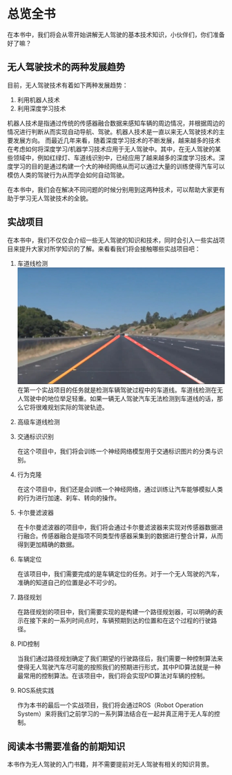 # 总览全书

在本书中，我们将会从零开始讲解无人驾驶的基本技术知识，小伙伴们，你们准备好了嘛？


## 无人驾驶技术的两种发展趋势
目前，无人驾驶技术有着如下两种发展趋势：

1. 利用机器人技术
2. 利用深度学习技术

机器人技术是指通过传统的传感器融合数据来感知车辆的周边情况，并根据周边的情况进行判断从而实现自动导航、驾驶。机器人技术是一直以来无人驾驶技术的主要发展方向。
而最近几年来看，随着深度学习技术的不断发展，越来越多的技术在考虑如何将深度学习/机器学习技术应用于无人驾驶中。其中，在无人驾驶的某些领域中，例如红绿灯、车道线识别中，已经应用了越来越多的深度学习技术。深度学习的目的是通过构建一个大的神经网络从而可以通过大量的训练使得汽车可以模仿人类的驾驶行为从而学会如何自动驾驶。

在本书中，我们会在解决不同问题的时候分别用到这两种技术，可以帮助大家更有助于学习无人驾驶技术的全貌。

## 实战项目
在本书中，我们不仅仅会介绍一些无人驾驶的知识和技术，同时会引入一些实战项目来提升大家对所学知识的了解。来看看我们将会接触哪些实战项目吧：

1. 车道线检测
    ![车道线检测](/assets/1.jpg)
    在第一个实战项目的任务就是检测车辆驾驶过程中的车道线。车道线检测在无人驾驶中的地位举足轻重。如果一辆无人驾驶汽车无法检测到车道线的话，那么它将很难规划实际的驾驶轨迹。
2. 高级车道线检测
3. 交通标识识别
    
    在这个项目中，我们将会训练一个神经网络模型用于交通标识图片的分类与识别。

4. 行为克隆

    在这个项目中，我们还是会训练一个神经网络，通过训练让汽车能够模拟人类的行为进行加速、刹车、转向的操作。
    
5. 卡尔曼滤波器
   
    在卡尔曼滤波器的项目中，我们将会通过卡尔曼滤波器来实现对传感器数据进行融合。传感器融合是指项不同类型传感器采集到的数据进行整合计算，从而得到更加精确的数据。

6. 车辆定位

    在该项目中，我们需要完成的是车辆定位的任务。对于一个无人驾驶的汽车，准确的知道自己的位置是必不可少的。

7. 路径规划

    在路径规划的项目中，我们需要实现的是构建一个路径规划器，可以明确的表示在接下来的一系列时间点时，车辆预期到达的位置和在这个过程的行驶路径。

8. PID控制

    当我们通过路径规划确定了我们期望的行驶路径后，我们需要一种控制算法来使得无人驾驶汽车尽可能的按照我们的预期进行形式，其中PID算法就是一种最常用的控制算法。在该项目中，我们将会实现PID算法对车辆的控制。

9. ROS系统实践

    作为本书的最后一个实战项目，我们将会通过ROS（Robot Operation System）来将我们之前学习的一系列算法结合在一起并真正用于无人车的控制。

## 阅读本书需要准备的前期知识

本书作为无人驾驶的入门书籍，并不需要提前对无人驾驶有相关的知识背景。


